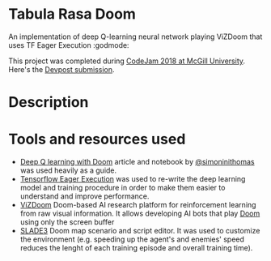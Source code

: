 # Tabula Rasa Doom
An implementation of deep Q-learning neural network playing ViZDoom that uses TF Eager Execution :godmode:

This project was completed during [CodeJam 2018 at McGill University](https://codejam.mcgilleus.ca). Here's the [Devpost submission](https://devpost.com/software/1337-doom).

# Description

# Tools and resources used

- [Deep Q learning with Doom](https://github.com/simoninithomas/Deep_reinforcement_learning_Course/blob/master/Deep%20Q%20Learning/Doom/Deep%20Q%20learning%20with%20Doom.ipynb) article and notebook by [@simoninithomas](https://github.com/simoninithomas) was used heavily as a guide.
- [Tensorflow Eager Execution](https://www.tensorflow.org/guide/eager) was used to re-write the deep learning model and training procedure in order to make them easier to understand and improve performance.
- [ViZDoom](https://github.com/mwydmuch/ViZDoom) Doom-based AI research platform for reinforcement learning from raw visual information. It allows developing AI bots that play [Doom](https://en.wikipedia.org/wiki/Doom_(1993_video_game)) using only the screen buffer
- [SLADE3](http://slade.mancubus.net/) Doom map scenario and script editor. It was used to customize the environment (e.g. speeding up the agent's and enemies' speed reduces the lenght of each training episode and overall training time).
